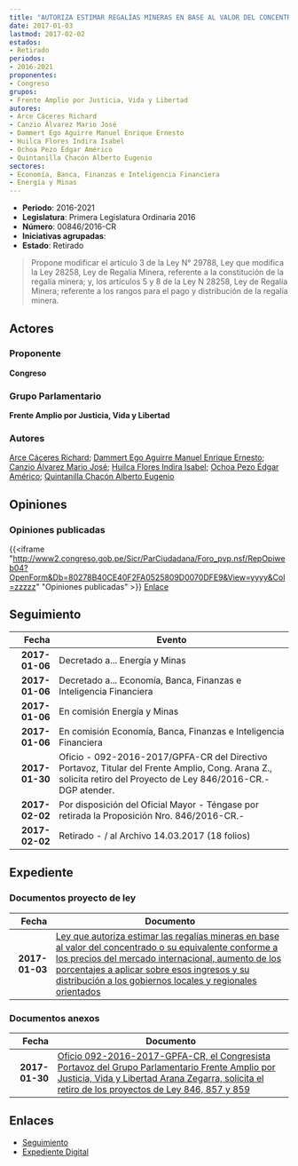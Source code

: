 ```yaml
---
title: "AUTORIZA ESTIMAR REGALÍAS MINERAS EN BASE AL VALOR DEL CONCENTRADO O EQUIVALENTE CONFORME A PRECIOS DEL MERCADO INTERNACIONAL, AUMENTO DE LOS PORCENTAJES A APLICAR SOBRE ESOS INGRESOS Y SU DISTYRIBUCIÓN A LOS GOBIERNOS LOCALES Y REGIONALES ORIENTADOS"
date: 2017-01-03
lastmod: 2017-02-02
estados:
- Retirado
periodos:
- 2016-2021
proponentes:
- Congreso
grupos:
- Frente Amplio por Justicia, Vida y Libertad
autores:
- Arce Cáceres Richard
- Canzio Álvarez Mario José
- Dammert Ego Aguirre Manuel Enrique Ernesto
- Huilca Flores Indira Isabel
- Ochoa Pezo Édgar Américo
- Quintanilla Chacón Alberto Eugenio
sectores:
- Economía, Banca, Finanzas e Inteligencia Financiera
- Energía y Minas
---
```

- **Periodo**: 2016-2021
- **Legislatura**: Primera Legislatura Ordinaria 2016
- **Número**: 00846/2016-CR
- **Iniciativas agrupadas**: 
- **Estado**: Retirado

> Propone modificar el artículo 3 de la Ley N° 29788, Ley que modifica la Ley 28258, Ley de Regalía Minera, referente a la constitución de la regalía minera; y, los artículos 5 y 8 de la Ley N 28258, Ley de Regalía Minera; referente a los rangos para el pago y distribución de la regalía minera.


## Actores

### Proponente

**Congreso**

### Grupo Parlamentario

**Frente Amplio por Justicia, Vida y Libertad**

### Autores

[Arce Cáceres Richard](mailto:mailto:rarce@congreso.gob.pe); [Dammert Ego Aguirre Manuel Enrique Ernesto](mailto:mailto:mdammert@congreso.gob.pe); [Canzio Álvarez Mario José](mailto:mailto:mcanzio@congreso.gob.pe); [Huilca Flores Indira Isabel](mailto:mailto:ihuilca@congreso.gob.pe); [Ochoa Pezo Édgar Américo](mailto:mailto:eochoa@congreso.gob.pe); [Quintanilla Chacón Alberto Eugenio](mailto:mailto:aquintanilla@congreso.gob.pe)

## Opiniones

### Opiniones publicadas

{{<iframe "http://www2.congreso.gob.pe/Sicr/ParCiudadana/Foro_pvp.nsf/RepOpiweb04?OpenForm&Db=80278B40CE40F2FA0525809D0070DFE9&View=yyyy&Col=zzzzz" "Opiniones publicadas" >}}
[Enlace](http://www2.congreso.gob.pe/Sicr/ParCiudadana/Foro_pvp.nsf/RepOpiweb04?OpenForm&Db=80278B40CE40F2FA0525809D0070DFE9&View=yyyy&Col=zzzzz)


## Seguimiento

| Fecha | Evento |
|------:|--------|
| **2017-01-06** | Decretado a... Energía y Minas |
| **2017-01-06** | Decretado a... Economía, Banca, Finanzas e Inteligencia Financiera |
| **2017-01-06** | En comisión Energía y Minas |
| **2017-01-06** | En comisión Economía, Banca, Finanzas e Inteligencia Financiera |
| **2017-01-30** | Oficio - 092-2016-2017/GPFA-CR del Directivo Portavoz, Titular del Frente Amplio, Cong. Arana Z., solicita retiro del Proyecto de Ley 846/2016-CR.-DGP atender. |
| **2017-02-02** | Por disposición del Oficial Mayor - Téngase por retirada la Proposición Nro. 846/2016-CR.- |
| **2017-02-02** | Retirado - / al Archivo 14.03.2017 (18 folios) |

## Expediente

### Documentos proyecto de ley

| Fecha | Documento |
|------:|-----------|
| **2017-01-03** | [Ley que autoriza estimar las regalías mineras en base al valor del concentrado o su equivalente conforme a los precios del mercado internacional, aumento de los porcentajes a aplicar sobre esos ingresos y su distribución a los gobiernos locales y regionales orientados](http://www.leyes.congreso.gob.pe/Documentos/2016_2021/Proyectos_de_Ley_y_de_Resoluciones_Legislativas/PL0083820161228.pdf) |

### Documentos anexos

| Fecha | Documento |
|------:|-----------|
| **2017-01-30** | [Oficio 092-2016-2017-GPFA-CR, el Congresista Portavoz del Grupo Parlamentario Frente Amplio por Justicia, Vida y Libertad Arana Zegarra, solicita el retiro de los proyectos de Ley 846, 857 y 859](http://www.leyes.congreso.gob.pe/Documentos/2016_2021/Oficios/Grupos_Parlamentarios/OFICIO-092-2016-2017-GPFA-CR.pdf) |

## Enlaces

- [Seguimiento](http://www2.congreso.gob.pe/Sicr/TraDocEstProc/CLProLey2016.nsf/f7fff46988ca05b1052578e100829cc7/6f8f44c24f383b640525809d00729202?OpenDocument)
- [Expediente Digital](http://www2.congreso.gob.pe/Sicr/TraDocEstProc/Expvirt_2011.nsf/visbusqptramdoc1621/00846?opendocument)


